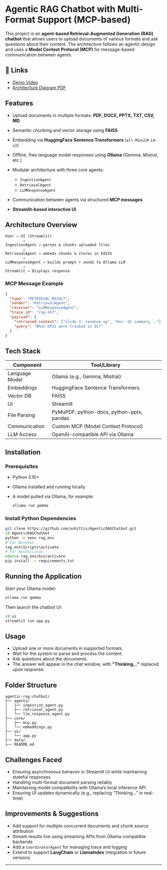 # Agentic RAG Chatbot with Multi-Format Support (MCP-based)

This project is an **agent-based Retrieval-Augmented Generation (RAG) chatbot** that allows users to upload documents of various formats and ask questions about their content. The architecture follows an agentic design and uses a **Model Context Protocol (MCP)** for message-based communication between agents.

## 🔗 Links

* [Demo Video](https://youtu.be/BmXY5d8MtAY)
* [Architecture Diagram PDF](https://github.com/ashittis/AgenticRAGChatbot/blob/main/architrcturepdf.pdf)

## Features

* Upload documents in multiple formats: **PDF, DOCX, PPTX, TXT, CSV, MD**
* Semantic chunking and vector storage using **FAISS**
* Embedding via **HuggingFace Sentence Transformers** (`all-MiniLM-L6-v2`)
* Offline, free language model responses using **Ollama** (Gemma, Mistral, etc.)
* Modular architecture with three core agents:

  * `IngestionAgent`
  * `RetrievalAgent`
  * `LLMResponseAgent`
* Communication between agents via structured **MCP messages**
* **Streamlit-based interactive UI**

## Architecture Overview

```
User → UI (Streamlit)
        ↓
IngestionAgent → parses & chunks uploaded files
        ↓
RetrievalAgent → embeds chunks & stores in FAISS
        ↓
LLMResponseAgent → builds prompt + sends to Ollama LLM
        ↓
Streamlit → Displays response
```

### MCP Message Example

```json
{
  "type": "RETRIEVAL_RESULT",
  "sender": "RetrievalAgent",
  "receiver": "LLMResponseAgent",
  "trace_id": "rag-457",
  "payload": {
    "retrieved_context": ["slide 3: revenue up", "doc: Q1 summary..."],
    "query": "What KPIs were tracked in Q1?"
  }
}
```

## Tech Stack

| Component      | Tool/Library                              |
| -------------- | ----------------------------------------- |
| Language Model | Ollama (e.g., Gemma, Mistral)             |
| Embeddings     | HuggingFace Sentence Transformers         |
| Vector DB      | FAISS                                     |
| UI             | Streamlit                                 |
| File Parsing   | PyMuPDF, python-docx, python-pptx, pandas |
| Communication  | Custom MCP (Model Context Protocol)       |
| LLM Access     | OpenAI-compatible API via Ollama          |

## Installation

### Prerequisites

* Python 3.10+
* Ollama installed and running locally
* A model pulled via Ollama, for example:

  ```bash
  ollama run gemma
  ```

### Install Python Dependencies

```bash
git clone https://github.com/ashittis/AgenticRAGChatbot.git
cd AgenticRAGChatbot
python -m venv rag_env
# For Windows
rag_env\Scripts\activate
# For macOS/Linux
source rag_env/bin/activate
pip install -r requirements.txt
```

## Running the Application

Start your Ollama model:

```bash
ollama run gemma
```

Then launch the chatbot UI:

```bash
cd ui
streamlit run app.py
```

## Usage

* Upload one or more documents in supported formats.
* Wait for the system to parse and process the content.
* Ask questions about the documents.
* The answer will appear in the chat window, with **"Thinking..."** replaced upon response.

## Folder Structure

```
agentic-rag-chatbot/
├── agents/
│   ├── ingestion_agent.py
│   ├── retrieval_agent.py
│   └── llm_response_agent.py
├── core/
│   ├── mcp.py
│   └── embeddings.py
├── ui/
│   └── app.py
├── data/
├── README.md
```

## Challenges Faced

* Ensuring asynchronous behavior in Streamlit UI while maintaining stateful responses
* Handling multi-format document parsing reliably
* Maintaining model compatibility with Ollama’s local inference API
* Ensuring UI updates dynamically (e.g., replacing “Thinking…” in real-time)

## Improvements & Suggestions

* Add support for multiple concurrent documents and chunk source attribution
* Stream results live using streaming APIs from Ollama-compatible backends
* Add a `CoordinatorAgent` for managing trace and logging
* Extend to support **LangChain** or **LlamaIndex** integration in future versions

---
